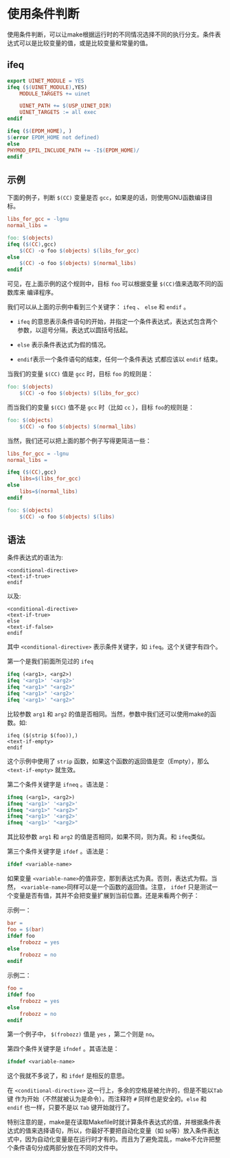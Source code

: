 使用条件判断
============

使用条件判断，可以让make根据运行时的不同情况选择不同的执行分支。条件表达式可以是比较变量的值，或是比较变量和常量的值。

## ifeq

```makefile
export UINET_MODULE = YES
ifeq ($(UINET_MODULE),YES)
	MODULE_TARGETS += uinet

	UINET_PATH += $(USP_UINET_DIR)
	UINET_TARGETS := all exec
endif
```



```makefile
ifeq ($(EPDM_HOME), )
$(error EPDM_HOME not defined)
else
PHYMOD_EPIL_INCLUDE_PATH += -I$(EPDM_HOME)/
endif
```



示例
----

下面的例子，判断 `$(CC)` 变量是否 `gcc`，如果是的话，则使用GNU函数编译目标。

``` makefile
libs_for_gcc = -lgnu
normal_libs =

foo: $(objects)
ifeq ($(CC),gcc)
    $(CC) -o foo $(objects) $(libs_for_gcc)
else
    $(CC) -o foo $(objects) $(normal_libs)
endif
```

可见，在上面示例的这个规则中，目标 `foo` 可以根据变量 `$(CC)`值来选取不同的函数库来 编译程序。

我们可以从上面的示例中看到三个关键字： `ifeq` 、 `else` 和 `endif` 。

- `ifeq` 的意思表示条件语句的开始，并指定一个条件表达式，表达式包含两个参数，以逗号分隔，表达式以圆括号括起。 

- `else` 表示条件表达式为假的情况。 

- `endif`表示一个条件语句的结束，任何一个条件表达 式都应该以 `endif` 结束。

当我们的变量 `$(CC)` 值是 `gcc` 时，目标 `foo` 的规则是：

``` makefile
foo: $(objects)
    $(CC) -o foo $(objects) $(libs_for_gcc)
```

而当我们的变量 `$(CC)` 值不是 `gcc` 时（比如 `cc` ），目标 `foo`的规则是：

``` makefile
foo: $(objects)
    $(CC) -o foo $(objects) $(normal_libs)
```

当然，我们还可以把上面的那个例子写得更简洁一些：

``` makefile
libs_for_gcc = -lgnu
normal_libs =

ifeq ($(CC),gcc)
    libs=$(libs_for_gcc)
else
    libs=$(normal_libs)
endif

foo: $(objects)
    $(CC) -o foo $(objects) $(libs)
```

语法
----

条件表达式的语法为:

    <conditional-directive>
    <text-if-true>
    endif

以及:

    <conditional-directive>
    <text-if-true>
    else
    <text-if-false>
    endif

其中 `<conditional-directive>` 表示条件关键字，如 `ifeq`。这个关键字有四个。

第一个是我们前面所见过的 `ifeq`

``` makefile
ifeq (<arg1>, <arg2>)
ifeq '<arg1>' '<arg2>'
ifeq "<arg1>" "<arg2>"
ifeq "<arg1>" '<arg2>'
ifeq '<arg1>' "<arg2>"
```

比较参数 `arg1` 和 `arg2`
的值是否相同。当然，参数中我们还可以使用make的函数。如:

    ifeq ($(strip $(foo)),)
    <text-if-empty>
    endif

这个示例中使用了 `strip` 函数，如果这个函数的返回值是空（Empty），那么`<text-if-empty>` 就生效。

第二个条件关键字是 `ifneq` 。语法是：

``` makefile
ifneq (<arg1>, <arg2>)
ifneq '<arg1>' '<arg2>'
ifneq "<arg1>" "<arg2>"
ifneq "<arg1>" '<arg2>'
ifneq '<arg1>' "<arg2>"
```

其比较参数 `arg1` 和 `arg2` 的值是否相同，如果不同，则为真。和 `ifeq`类似。

第三个条件关键字是 `ifdef` 。语法是：

``` makefile
ifdef <variable-name>
```

如果变量 `<variable-name>`的值非空，那到表达式为真。否则，表达式为假。当然， `<variable-name>`同样可以是一个函数的返回值。注意， `ifdef` 只是测试一个变量是否有值，其并不会把变量扩展到当前位置。还是来看两个例子：

示例一：

``` makefile
bar =
foo = $(bar)
ifdef foo
    frobozz = yes
else
    frobozz = no
endif
```

示例二：

``` makefile
foo =
ifdef foo
    frobozz = yes
else
    frobozz = no
endif
```

第一个例子中， `$(frobozz)` 值是 `yes` ，第二个则是 `no`。

第四个条件关键字是 `ifndef` 。其语法是：

``` makefile
ifndef <variable-name>
```

这个我就不多说了，和 `ifdef` 是相反的意思。

在 `<conditional-directive>` 这一行上，多余的空格是被允许的，但是不能以`Tab` 键 作为开始（不然就被认为是命令）。而注释符 `#` 同样也是安全的。`else` 和 `endif` 也一样，只要不是以 `Tab` 键开始就行了。

特别注意的是，make是在读取Makefile时就计算条件表达式的值，并根据条件表达式的值来选择语句，所以，你最好不要把自动化变量（如 `$@`等）放入条件表达式中，因为自动化变量是在运行时才有的。而且为了避免混乱，make不允许把整个条件语句分成两部分放在不同的文件中。
